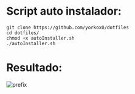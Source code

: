 # Script auto instalador:

```
git clone https://github.com/yorkox0/dotfiles
cd dotfiles/
chmod +x autoInstaller.sh
./autoInstaller.sh
```
# Resultado:

![prefix](https://i.ibb.co/dbRt8qC/2021-11-06-192234-1920x1080-scrot.png)
